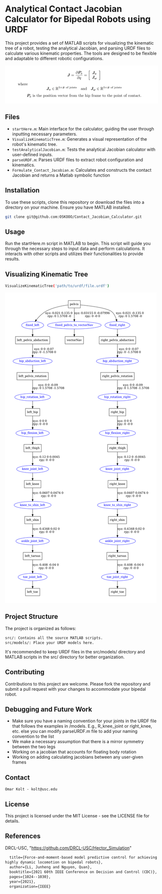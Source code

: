 # Analytical Contact Jacobian Calculator for Bipedal Robots using URDF

This project provides a set of MATLAB scripts for visualizing the kinematic tree of a robot, testing the analytical Jacobian, and parsing URDF files to calculate various kinematic properties. The tools are designed to be flexible and adaptable to different robotic configurations.
<div align="center">
    <img src="https://github.com/OSKOOO/Contact_Jacobian_Calculator/blob/main/doc/Jc_Formulation.png" width="700" alt="Kinematic Tree Visualization">
</div>

## Files

- `startHere.m`: Main interface for the calculator, guiding the user through inputting necessary parameters.
- `VisualizeKinematicTree.m`: Generates a visual representation of the robot's kinematic tree.
- `testAnalyticalJacobian.m`: Tests the analytical Jacobian calculator with user-defined inputs.
- `parseURDF.m`: Parses URDF files to extract robot configuration and kinematics.
- `Formulate_Contact_Jacobian.m`: Calculates and constructs the contact Jacobian and returns a Matlab symbolic function
  
## Installation

To use these scripts, clone this repository or download the files into a directory on your machine. Ensure you have MATLAB installed.

```bash
git clone git@github.com:OSKOOO/Contact_Jacobian_Calculator.git
```

## Usage

Run the startHere.m script in MATLAB to begin. This script will guide you through the necessary steps to input data and perform calculations. It interacts with other scripts and utilizes their functionalities to provide results.

## Visualizing Kinematic Tree
```bash
VisualizeKinematicTree('path/to/urdf/file.urdf')
```
<img src="https://github.com/OSKOOO/Contact_Jacobian_Calculator/blob/main/doc/cassie_tree.png" width="500" alt="Kinematic Tree Visualization">

## Project Structure

The project is organized as follows:

    src/: Contains all the source MATLAB scripts.
    src/models/: Place your URDF models here.

It's recommended to keep URDF files in the src/models/ directory and MATLAB scripts in the src/ directory for better organization.

## Contributing
Contributions to this project are welcome. Please fork the repository and submit a pull request with your changes to accommodate your bipedal robot.

## Debugging and Future Work
  - Make sure you have a naming convention for your joints in the URDF file that follows the examples in /models. E.g., R_knee_joint or right_knee, etc. else you can modify parseURDF.m file to add your naming convention to the list
  - We make a necessary assumption that there is a mirror symmetry between the two legs
  - Working on a jacobian that accounts for floating body rotation
  - Working on adding calculating jacobians between any user-given frames

## Contact
    Omar Kolt - kolt@usc.edu

## License
This project is licensed under the MIT License - see the LICENSE file for details.

## References 
  DRCL-USC,
  "https://github.com/DRCL-USC/Hector_Simulation"
```
  title={Force-and-moment-based model predictive control for achieving highly dynamic locomotion on bipedal robots},
  author={Li, Junheng and Nguyen, Quan},
  booktitle={2021 60th IEEE Conference on Decision and Control (CDC)},
  pages={1024--1030},
  year={2021},
  organization={IEEE}
```




